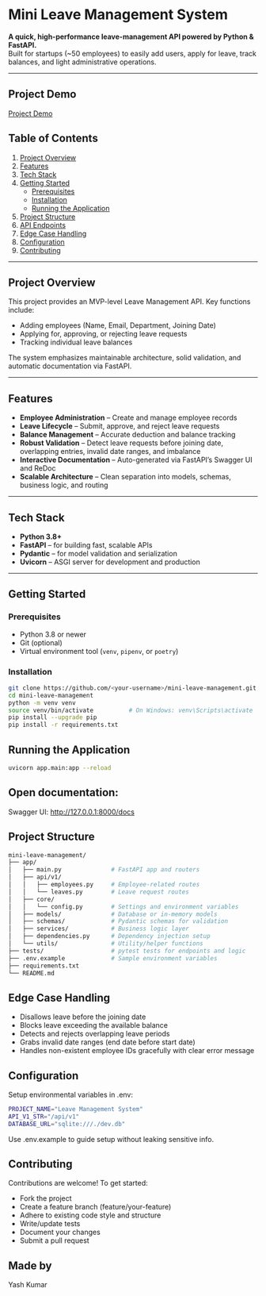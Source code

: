 # Mini Leave Management System

**A quick, high-performance leave-management API powered by Python & FastAPI.**  
Built for startups (~50 employees) to easily add users, apply for leave, track balances, and light administrative operations.

---

## Project Demo
[Project Demo](https://leave-management-teal.vercel.app/docs)


## Table of Contents

1. [Project Overview](#project-overview)  
2. [Features](#features)  
3. [Tech Stack](#tech-stack)  
4. [Getting Started](#getting-started)  
   - [Prerequisites](#prerequisites)  
   - [Installation](#installation)  
   - [Running the Application](#running-the-application)  
5. [Project Structure](#project-structure)  
6. [API Endpoints](#api-endpoints)  
7. [Edge Case Handling](#edge-case-handling)  
8. [Configuration](#configuration)  
9. [Contributing](#contributing)

---

## Project Overview

This project provides an MVP-level Leave Management API. Key functions include:

- Adding employees (Name, Email, Department, Joining Date)  
- Applying for, approving, or rejecting leave requests  
- Tracking individual leave balances  

The system emphasizes maintainable architecture, solid validation, and automatic documentation via FastAPI.

---

## Features

- **Employee Administration** – Create and manage employee records  
- **Leave Lifecycle** – Submit, approve, and reject leave requests  
- **Balance Management** – Accurate deduction and balance tracking  
- **Robust Validation** – Detect leave requests before joining date, overlapping entries, invalid date ranges, and imbalance  
- **Interactive Documentation** – Auto-generated via FastAPI’s Swagger UI and ReDoc  
- **Scalable Architecture** – Clean separation into models, schemas, business logic, and routing  

---

## Tech Stack

- **Python 3.8+**  
- **FastAPI** – for building fast, scalable APIs  
- **Pydantic** – for model validation and serialization  
- **Uvicorn** – ASGI server for development and production  

---

## Getting Started

### Prerequisites

- Python 3.8 or newer  
- Git (optional)  
- Virtual environment tool (`venv`, `pipenv`, or `poetry`)

### Installation

```bash
git clone https://github.com/<your-username>/mini-leave-management.git
cd mini-leave-management
python -m venv venv
source venv/bin/activate          # On Windows: venv\Scripts\activate
pip install --upgrade pip
pip install -r requirements.txt
```

## Running the Application

```bash
uvicorn app.main:app --reload
```

## Open documentation:

Swagger UI: http://127.0.0.1:8000/docs

## Project Structure
```bash
mini-leave-management/
├── app/
│   ├── main.py              # FastAPI app and routers
│   ├── api/v1/
│   │   ├── employees.py     # Employee-related routes
│   │   └── leaves.py        # Leave request routes
│   ├── core/
│   │   └── config.py        # Settings and environment variables
│   ├── models/              # Database or in-memory models
│   ├── schemas/             # Pydantic schemas for validation
│   ├── services/            # Business logic layer
│   ├── dependencies.py      # Dependency injection setup
│   └── utils/               # Utility/helper functions
├── tests/                   # pytest tests for endpoints and logic
├── .env.example             # Sample environment variables
├── requirements.txt
└── README.md
```

## Edge Case Handling

* Disallows leave before the joining date
* Blocks leave exceeding the available balance
* Detects and rejects overlapping leave periods
* Grabs invalid date ranges (end date before start date)
* Handles non-existent employee IDs gracefully with clear error message

## Configuration
Setup environmental variables in .env:

```bash
PROJECT_NAME="Leave Management System"
API_V1_STR="/api/v1"
DATABASE_URL="sqlite:///./dev.db"
```
Use .env.example to guide setup without leaking sensitive info.

## Contributing
Contributions are welcome! To get started:

* Fork the project
* Create a feature branch (feature/your-feature)
* Adhere to existing code style and structure
* Write/update tests
* Document your changes
* Submit a pull request

## Made by
Yash Kumar
